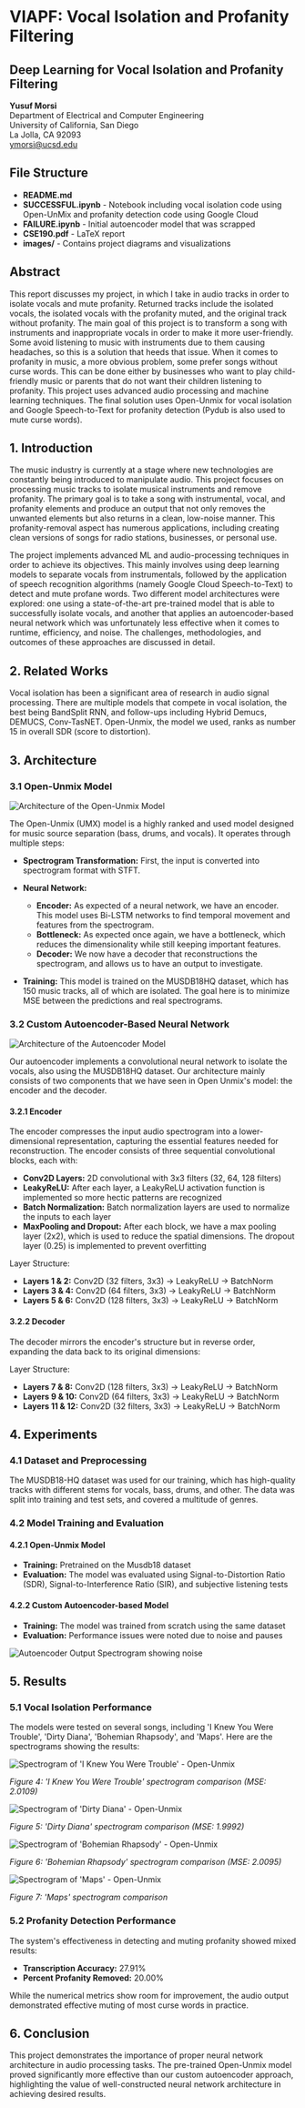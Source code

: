 # VIAPF: Vocal Isolation and Profanity Filtering
## Deep Learning for Vocal Isolation and Profanity Filtering

**Yusuf Morsi**  
Department of Electrical and Computer Engineering  
University of California, San Diego  
La Jolla, CA 92093  
ymorsi@ucsd.edu

## File Structure

- **README.md**
- **SUCCESSFUL.ipynb** - Notebook including vocal isolation code using Open-UnMix and profanity detection code using Google Cloud
- **FAILURE.ipynb** - Initial autoencoder model that was scrapped
- **CSE190.pdf** - LaTeX report
- **images/** - Contains project diagrams and visualizations

## Abstract

This report discusses my project, in which I take in audio tracks in order to isolate vocals and mute profanity. Returned tracks include the isolated vocals, the isolated vocals with the profanity muted, and the original track without profanity. The main goal of this project is to transform a song with instruments and inappropriate vocals in order to make it more user-friendly. Some avoid listening to music with instruments due to them causing headaches, so this is a solution that heeds that issue. When it comes to profanity in music, a more obvious problem, some prefer songs without curse words. This can be done either by businesses who want to play child-friendly music or parents that do not want their children listening to profanity. This project uses advanced audio processing and machine learning techniques. The final solution uses Open-Unmix for vocal isolation and Google Speech-to-Text for profanity detection (Pydub is also used to mute curse words).

## 1. Introduction

The music industry is currently at a stage where new technologies are constantly being introduced to manipulate audio. This project focuses on processing music tracks to isolate musical instruments and remove profanity. The primary goal is to take a song with instrumental, vocal, and profanity elements and produce an output that not only removes the unwanted elements but also returns in a clean, low-noise manner. This profanity-removal aspect has numerous applications, including creating clean versions of songs for radio stations, businesses, or personal use.

The project implements advanced ML and audio-processing techniques in order to achieve its objectives. This mainly involves using deep learning models to separate vocals from instrumentals, followed by the application of speech recognition algorithms (namely Google Cloud Speech-to-Text) to detect and mute profane words. Two different model architectures were explored: one using a state-of-the-art pre-trained model that is able to successfully isolate vocals, and another that applies an autoencoder-based neural network which was unfortunately less effective when it comes to runtime, efficiency, and noise. The challenges, methodologies, and outcomes of these approaches are discussed in detail.

## 2. Related Works

Vocal isolation has been a significant area of research in audio signal processing. There are multiple models that compete in vocal isolation, the best being BandSplit RNN, and follow-ups including Hybrid Demucs, DEMUCS, Conv-TasNET. Open-Unmix, the model we used, ranks as number 15 in overall SDR (score to distortion).

## 3. Architecture

### 3.1 Open-Unmix Model

<img src="/api/placeholder/800/400" alt="Architecture of the Open-Unmix Model" />

The Open-Unmix (UMX) model is a highly ranked and used model designed for music source separation (bass, drums, and vocals). It operates through multiple steps:

- **Spectrogram Transformation:** First, the input is converted into spectrogram format with STFT.

- **Neural Network:**
  - **Encoder:** As expected of a neural network, we have an encoder. This model uses Bi-LSTM networks to find temporal movement and features from the spectrogram.
  - **Bottleneck:** As expected once again, we have a bottleneck, which reduces the dimensionality while still keeping important features.
  - **Decoder:** We now have a decoder that reconstructions the spectrogram, and allows us to have an output to investigate.

- **Training:** This model is trained on the MUSDB18HQ dataset, which has 150 music tracks, all of which are isolated. The goal here is to minimize MSE between the predictions and real spectrograms.

### 3.2 Custom Autoencoder-Based Neural Network

<img src="/api/placeholder/800/400" alt="Architecture of the Autoencoder Model" />

Our autoencoder implements a convolutional neural network to isolate the vocals, also using the MUSDB18HQ dataset. Our architecture mainly consists of two components that we have seen in Open Unmix's model: the encoder and the decoder.

#### 3.2.1 Encoder

The encoder compresses the input audio spectrogram into a lower-dimensional representation, capturing the essential features needed for reconstruction. The encoder consists of three sequential convolutional blocks, each with:

- **Conv2D Layers:** 2D convolutional with 3x3 filters (32, 64, 128 filters)
- **LeakyReLU:** After each layer, a LeakyReLU activation function is implemented so more hectic patterns are recognized
- **Batch Normalization:** Batch normalization layers are used to normalize the inputs to each layer
- **MaxPooling and Dropout:** After each block, we have a max pooling layer (2x2), which is used to reduce the spatial dimensions. The dropout layer (0.25) is implemented to prevent overfitting

Layer Structure:
- **Layers 1 & 2:** Conv2D (32 filters, 3x3) → LeakyReLU → BatchNorm
- **Layers 3 & 4:** Conv2D (64 filters, 3x3) → LeakyReLU → BatchNorm
- **Layers 5 & 6:** Conv2D (128 filters, 3x3) → LeakyReLU → BatchNorm

#### 3.2.2 Decoder

The decoder mirrors the encoder's structure but in reverse order, expanding the data back to its original dimensions:

Layer Structure:
- **Layers 7 & 8:** Conv2D (128 filters, 3x3) → LeakyReLU → BatchNorm
- **Layers 9 & 10:** Conv2D (64 filters, 3x3) → LeakyReLU → BatchNorm
- **Layers 11 & 12:** Conv2D (32 filters, 3x3) → LeakyReLU → BatchNorm

## 4. Experiments

### 4.1 Dataset and Preprocessing

The MUSDB18-HQ dataset was used for our training, which has high-quality tracks with different stems for vocals, bass, drums, and other. The data was split into training and test sets, and covered a multitude of genres.

### 4.2 Model Training and Evaluation

#### 4.2.1 Open-Unmix Model

- **Training:** Pretrained on the Musdb18 dataset
- **Evaluation:** The model was evaluated using Signal-to-Distortion Ratio (SDR), Signal-to-Interference Ratio (SIR), and subjective listening tests

#### 4.2.2 Custom Autoencoder-based Model

- **Training:** The model was trained from scratch using the same dataset
- **Evaluation:** Performance issues were noted due to noise and pauses

<img src="/api/placeholder/800/400" alt="Autoencoder Output Spectrogram showing noise" />

## 5. Results

### 5.1 Vocal Isolation Performance

The models were tested on several songs, including 'I Knew You Were Trouble', 'Dirty Diana', 'Bohemian Rhapsody', and 'Maps'. Here are the spectrograms showing the results:

<img src="/api/placeholder/800/400" alt="Spectrogram of 'I Knew You Were Trouble' - Open-Unmix" />

*Figure 4: 'I Knew You Were Trouble' spectrogram comparison (MSE: 2.0109)*

<img src="/api/placeholder/800/400" alt="Spectrogram of 'Dirty Diana' - Open-Unmix" />

*Figure 5: 'Dirty Diana' spectrogram comparison (MSE: 1.9992)*

<img src="/api/placeholder/800/400" alt="Spectrogram of 'Bohemian Rhapsody' - Open-Unmix" />

*Figure 6: 'Bohemian Rhapsody' spectrogram comparison (MSE: 2.0095)*

<img src="/api/placeholder/800/400" alt="Spectrogram of 'Maps' - Open-Unmix" />

*Figure 7: 'Maps' spectrogram comparison*

### 5.2 Profanity Detection Performance

The system's effectiveness in detecting and muting profanity showed mixed results:

- **Transcription Accuracy:** 27.91%
- **Percent Profanity Removed:** 20.00%

While the numerical metrics show room for improvement, the audio output demonstrated effective muting of most curse words in practice.

## 6. Conclusion

This project demonstrates the importance of proper neural network architecture in audio processing tasks. The pre-trained Open-Unmix model proved significantly more effective than our custom autoencoder approach, highlighting the value of well-constructed neural network architecture in achieving desired results.

